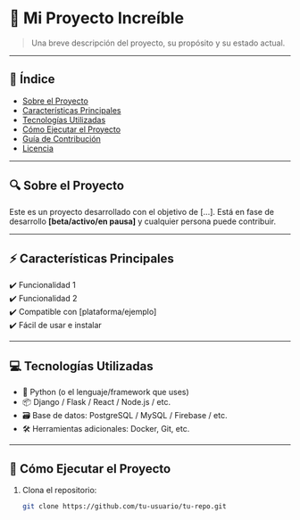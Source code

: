 # 🎉 Mi Proyecto Increíble

> Una breve descripción del proyecto, su propósito y su estado actual.

---

## 📌 Índice

- [Sobre el Proyecto](#sobre-el-proyecto)
- [Características Principales](#características-principales)
- [Tecnologías Utilizadas](#tecnologías-utilizadas)
- [Cómo Ejecutar el Proyecto](#cómo-ejecutar-el-proyecto)
- [Guía de Contribución](#guía-de-contribución)
- [Licencia](#licencia)

---

## 🔍 Sobre el Proyecto

Este es un proyecto desarrollado con el objetivo de [...]. Está en fase de desarrollo **[beta/activo/en pausa]** y cualquier persona puede contribuir.

---

## ⚡ Características Principales

✔️ Funcionalidad 1  
✔️ Funcionalidad 2  
✔️ Compatible con [plataforma/ejemplo]  
✔️ Fácil de usar e instalar  

---

## 💻 Tecnologías Utilizadas

- 🐍 Python (o el lenguaje/framework que uses)
- 📦 Django / Flask / React / Node.js / etc.
- 🗃️ Base de datos: PostgreSQL / MySQL / Firebase / etc.
- 🛠️ Herramientas adicionales: Docker, Git, etc.

---

## 🚀 Cómo Ejecutar el Proyecto

1. Clona el repositorio:

   ```bash
   git clone https://github.com/tu-usuario/tu-repo.git 